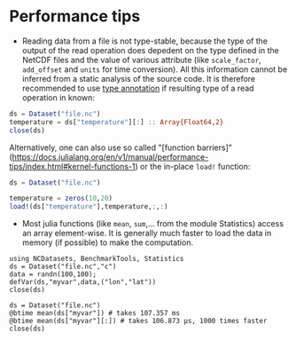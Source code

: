 # Performance tips

* Reading data from a file is not type-stable, because the type of the output of the read operation does depedent on the type defined in the NetCDF files and the value of various attribute (like `scale_factor`, `add_offset` and `units` for time conversion). All this information cannot be inferred from a static analysis of the source code. It is therefore recommended to use
[type annotation](https://docs.julialang.org/en/v1/manual/types/index.html#Type-Declarations-1)
if resulting type of a read operation in known:

```julia
ds = Dataset("file.nc")
temperature = ds["temperature"][:] :: Array{Float64,2}
close(ds)
```

Alternatively, one can also use so called "[function barriers]"(https://docs.julialang.org/en/v1/manual/performance-tips/index.html#kernel-functions-1) or the in-place `load!` function:

```julia
ds = Dataset("file.nc")

temperature = zeros(10,20)
load!(ds["temperature"],temperature,:,:)
```

* Most julia functions (like `mean`, `sum`,... from the module Statistics) access an array element-wise. It is generally much faster to load the data in memory (if possible) to make the computation.

```
using NCDatasets, BenchmarkTools, Statistics
ds = Dataset("file.nc","c")
data = randn(100,100);
defVar(ds,"myvar",data,("lon","lat"))
close(ds)

ds = Dataset("file.nc")
@btime mean(ds["myvar"]) # takes 107.357 ms
@btime mean(ds["myvar"][:]) # takes 106.873 μs, 1000 times faster
close(ds)
```
